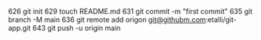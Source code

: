   626  git init
  629  touch README.md
  631  git commit -m "first commit"
  635  git branch -M main
  636  git remote add origon git@githubm.com:etalli/git-app.git
  643  git push -u origin main

